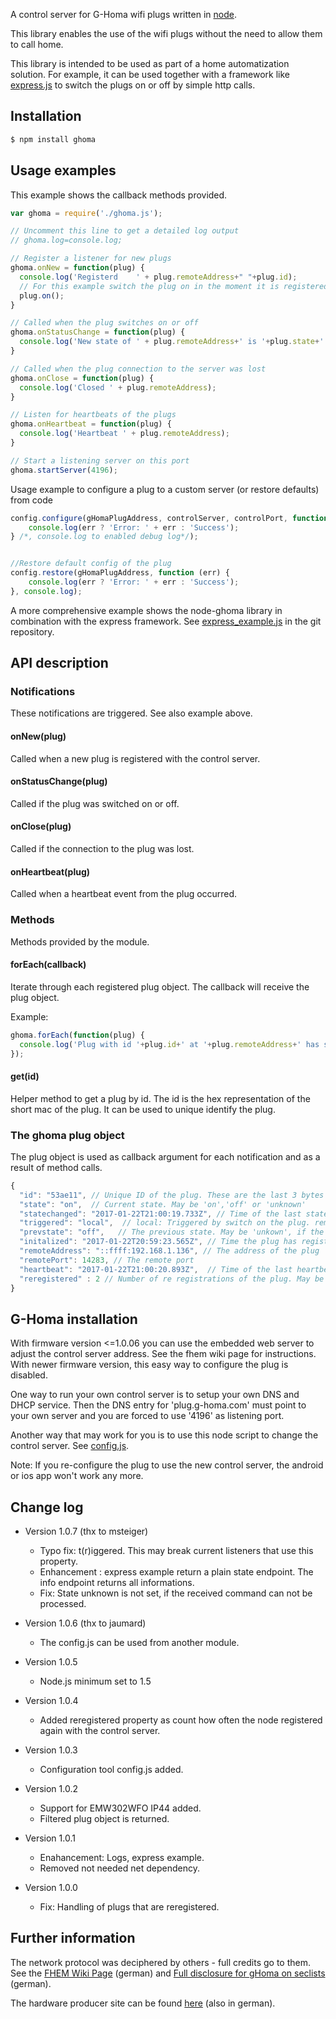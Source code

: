 A control server for G-Homa wifi plugs written in [node](http://nodejs.org).

This library enables the use of the wifi plugs without the need to allow them to call home.

This library is intended to be used as part of a home automatization solution. For example, it can be used together with a framework like [express.js](https://expressjs.com/) to switch the plugs on or off by simple http calls.

Installation
------------

```bash
$ npm install ghoma
```

Usage examples
--------------

This example shows the callback methods provided.

```js
var ghoma = require('./ghoma.js');

// Uncomment this line to get a detailed log output
// ghoma.log=console.log;

// Register a listener for new plugs
ghoma.onNew = function(plug) {
  console.log('Registerd    ' + plug.remoteAddress+" "+plug.id);
  // For this example switch the plug on in the moment it is registered.
  plug.on();
}

// Called when the plug switches on or off
ghoma.onStatusChange = function(plug) {
  console.log('New state of ' + plug.remoteAddress+' is '+plug.state+' triggered '+plug.triggered);
}

// Called when the plug connection to the server was lost
ghoma.onClose = function(plug) {
  console.log('Closed ' + plug.remoteAddress);
}

// Listen for heartbeats of the plugs
ghoma.onHeartbeat = function(plug) {
  console.log('Heartbeat ' + plug.remoteAddress);
}

// Start a listening server on this port
ghoma.startServer(4196);
```

Usage example to configure a plug to a custom server (or restore defaults) from code
```js
config.configure(gHomaPlugAddress, controlServer, controlPort, function (err) {
    console.log(err ? 'Error: ' + err : 'Success');
} /*, console.log to enabled debug log*/);


//Restore default config of the plug
config.restore(gHomaPlugAddress, function (err) {
    console.log(err ? 'Error: ' + err : 'Success');
}, console.log);
```

A more comprehensive example shows the node-ghoma library in combination with the express framework. See [express_example.js](https://github.com/rodney42/node-ghoma/blob/master/express_example.js) in the git repository.


API description
---------------

### Notifications
These notifications are triggered. See also example above.

#### onNew(plug)
Called when a new plug is registered with the control server.

#### onStatusChange(plug)
Called if the plug was switched on or off.

#### onClose(plug)
Called if the connection to the plug was lost.

#### onHeartbeat(plug)
Called when a heartbeat event from the plug occurred.


### Methods
Methods provided by the module.

#### forEach(callback)
Iterate through each registered plug object. The callback will receive the plug object.

Example:

```js
ghoma.forEach(function(plug) {
  console.log('Plug with id '+plug.id+' at '+plug.remoteAddress+' has state '+plug.state);
});
```

#### get(id)
Helper method to get a plug by id. The id is the hex representation of the short mac of the plug. It can be used to unique identify the plug.

### The ghoma plug object

The plug object is used as callback argument for each notification and as a result of method calls.

```js
{
  "id": "53ae11", // Unique ID of the plug. These are the last 3 bytes from the MAC address.
  "state": "on",  // Current state. May be 'on','off' or 'unknown'
  "statechanged": "2017-01-22T21:00:19.733Z", // Time of the last state change
  "triggered": "local",  // local: Triggered by switch on the plug. remote: Triggered by control server
  "prevstate": "off",   // The previous state. May be 'unkown', if the plug has no state send until now
  "initalized": "2017-01-22T20:59:23.565Z", // Time the plug has registered with the control server
  "remoteAddress": "::ffff:192.168.1.136", // The address of the plug
  "remotePort": 14283, // The remote port
  "heartbeat": "2017-01-22T21:00:20.893Z",  // Time of the last heartbeat call from the plug
  "reregistered" : 2 // Number of re registrations of the plug. May be a indicator for the connection stability
}
```

G-Homa installation
-------------------

With firmware version <=1.0.06 you can use the embedded web server to adjust the control server address. See the fhem wiki page for instructions.
With newer firmware version, this easy way to configure the plug is disabled.

One way to run your own control server is to setup your own DNS and DHCP service. Then the DNS entry for 'plug.g-homa.com' must point to your own server and you are forced to use '4196' as listening port.

Another way that may work for you is to use this node script to change the control server. See [config.js](https://github.com/rodney42/node-ghoma/blob/master/config.js).

Note: If you re-configure the plug to use the new control server, the android or ios app won't work any more.  

Change log
----------
* Version 1.0.7 (thx to msteiger)
  - Typo fix: t(r)iggered. This may break current listeners that use this property.
  - Enhancement : express example return a plain state endpoint. The info endpoint returns all informations.
  - Fix: State unknown is not set, if the received command can not be processed.

* Version 1.0.6 (thx to jaumard)
  - The config.js can be used from another module.

* Version 1.0.5
  - Node.js minimum set to 1.5

* Version 1.0.4
  - Added reregistered property as count how often the node registered again with the control server.

* Version 1.0.3
  - Configuration tool config.js added.

* Version 1.0.2
  - Support for EMW302WFO IP44 added.
  - Filtered plug object is returned.

* Version 1.0.1
  - Enahancement: Logs, express example.
  - Removed not needed net dependency.

* Version 1.0.0
  - Fix: Handling of plugs that are reregistered.


Further information
-------------------

The network protocol was deciphered by others - full credits go to them.
See the [FHEM Wiki Page](http://www.fhemwiki.de/wiki/G-Homa) (german)
and
[Full disclosure for gHoma on seclists](http://seclists.org/fulldisclosure/2015/May/45) (german).

The hardware producer site can be found
[here](http://www.g-homa.com/index.php/de/) (also in german).
